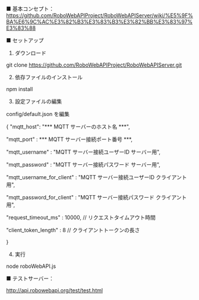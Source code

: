■ 基本コンセプト：https://github.com/RoboWebAPIProject/RoboWebAPIServer/wiki/%E5%9F%BA%E6%9C%AC%E3%82%B3%E3%83%B3%E3%82%BB%E3%83%97%E3%83%88


■ セットアップ


1. ダウンロード

 git clone https://github.com/RoboWebAPIProject/RoboWebAPIServer.git

2. 依存ファイルのインストール

 npm install

3. 設定ファイルの編集

 config/default.json を編集


  {
   "mqtt_host": "*** MQTT サーバーのホスト名 ***",
   
   "mqtt_port" : *** MQTT サーバー接続ポート番号 ***,
   
   "mqtt_username" : "MQTT サーバー接続ユーザーID サーバー用",
   
   "mqtt_password" : "MQTT サーバー接続パスワード サーバー用",
   
   "mqtt_username_for_client" : "MQTT サーバー接続ユーザーID クライアント用",
   
   "mqtt_password_for_client" : "MQTT サーバー接続パスワード クライアント用",
   
   "request_timeout_ms" : 10000, // リクエストタイムアウト時間
   
   "client_token_length" : 8  // クライアントトークンの長さ
   
  }

4. 実行

 node roboWebAPI.js 


■ テストサーバー：

 http://api.robowebapi.org/test/test.html

